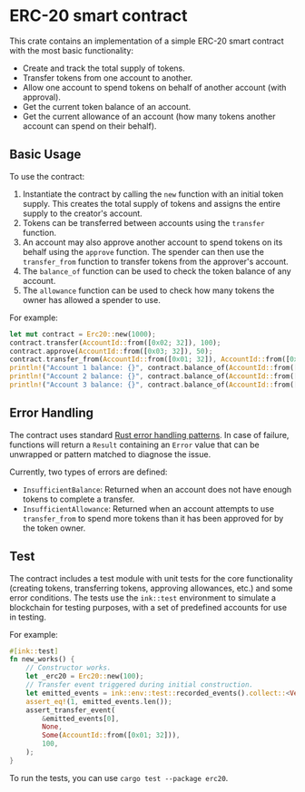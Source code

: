 # ERC-20 smart contract

This crate contains an implementation of a simple ERC-20 smart contract with the most basic functionality:

- Create and track the total supply of tokens.
- Transfer tokens from one account to another.
- Allow one account to spend tokens on behalf of another account (with approval).
- Get the current token balance of an account.
- Get the current allowance of an account (how many tokens another account can spend on their behalf).

## Basic Usage

To use the contract:

1. Instantiate the contract by calling the `new` function with an initial token supply. This creates the total supply of tokens and assigns the entire supply to the creator's account.
2. Tokens can be transferred between accounts using the `transfer` function.
3. An account may also approve another account to spend tokens on its behalf using the `approve` function. The spender can then use the `transfer_from` function to transfer tokens from the approver's account.
4. The `balance_of` function can be used to check the token balance of any account.
5. The `allowance` function can be used to check how many tokens the owner has allowed a spender to use.

For example:

```rust
let mut contract = Erc20::new(1000);
contract.transfer(AccountId::from([0x02; 32]), 100);
contract.approve(AccountId::from([0x03; 32]), 50);
contract.transfer_from(AccountId::from([0x01; 32]), AccountId::from([0x03; 32]), 50);
println!("Account 1 balance: {}", contract.balance_of(AccountId::from([0x01; 32])));
println!("Account 2 balance: {}", contract.balance_of(AccountId::from([0x02; 32])));
println!("Account 3 balance: {}", contract.balance_of(AccountId::from([0x03; 32])));
```

## Error Handling

The contract uses standard [Rust error handling patterns](https://doc.rust-lang.org/book/ch09-00-error-handling.html). In case of failure, functions will return a `Result` containing an `Error` value that can be unwrapped or pattern matched to diagnose the issue.

Currently, two types of errors are defined:

- `InsufficientBalance`: Returned when an account does not have enough tokens to complete a transfer.
- `InsufficientAllowance`: Returned when an account attempts to use `transfer_from` to spend more tokens than it has been approved for by the token owner.

## Test

The contract includes a test module with unit tests for the core functionality (creating tokens, transferring tokens, approving allowances, etc.) and some error conditions. The tests use the `ink::test` environment to simulate a blockchain for testing purposes, with a set of predefined accounts for use in testing.

For example:

```rust
#[ink::test]
fn new_works() {
    // Constructor works.
    let _erc20 = Erc20::new(100);
    // Transfer event triggered during initial construction.
    let emitted_events = ink::env::test::recorded_events().collect::<Vec<_>>();
    assert_eq!(1, emitted_events.len());
    assert_transfer_event(
        &emitted_events[0],
        None,
        Some(AccountId::from([0x01; 32])),
        100,
    );
}
```

To run the tests, you can use `cargo test --package erc20`.

